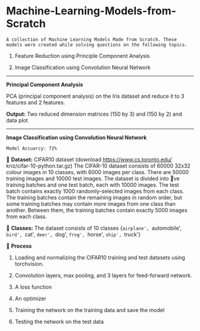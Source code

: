 # Machine-Learning-Models-from-Scratch

```A collection of Machine Learning Models Made from Scratch. These models were created while solving questions on the following topics.```


1. Feature Reduction using Principle Component Analysis

2. Image Classification using Convolution Neural Network
------------------------------------------------------------------------------------------------------

**Principal Component Analysis**


PCA (principal component analysis) on the Iris dataset and reduce it to 3 features and 2
features.

**Output:** Two reduced dimension matrices (150 by 3) and (150 by 2) and data plot

--------------------------------------------------------------------------------------------------------

**Image Classification using Convolution Neural Network**

  ```Model Accuarcy: 72%```


 **Dataset:** CIFAR10 dataset
(download https://www.cs.toronto.edu/ kriz/cifar-10-python.tar.gz)
The CIFAR-10 dataset consists of 60000 32x32 colour images in 10 classes, with 6000 images
per class. There are 50000 training images and 10000 test images.
The dataset is divided into ve training batches and one test batch, each with 10000 images.
The test batch contains exactly 1000 randomly-selected images from each class. The training
batches contain the remaining images in random order, but some training batches may contain
more images from one class than another. Between them, the training batches contain exactly
5000 images from each class.


 **Classes:** The dataset consists of 10 classes {`airplane', `automobile', `bird', `cat', `deer', `dog',
`frog', `horse', `ship', `truck'}

 **Process**

  1. Loading and normalizing the CIFAR10 training and test datasets using torchvision.
  
  2. Convolution layers, max pooling, and 3 layers for feed-forward network.
  
  3. A loss function
  
  4. An optimizer
  
  5. Training the network on the training data and save the model
  
  6. Testing the network on the test data
  
  
